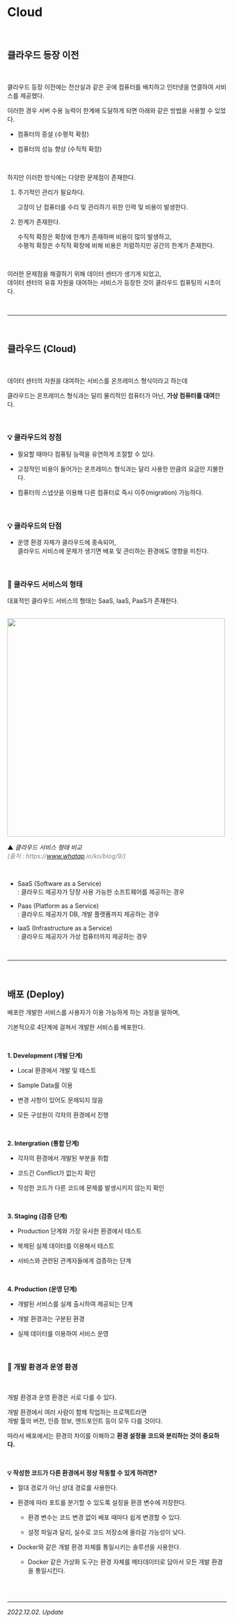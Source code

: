# Cloud 

<br>

## 클라우드 등장 이전

<br>

클라우드 등장 이전에는 전산실과 같은 곳에 컴퓨터를 배치하고 인터넷을 연결하여 서비스를 제공했다.

이러한 경우 서버 수용 능력이 한계에 도달하게 되면 아래와 같은 방법을 사용할 수 있었다.

- 컴퓨터의 증설 (수평적 확장)

- 컴퓨터의 성능 향상 (수직적 확장)

<br>

하지만 이러한 방식에는 다양한 문제점이 존재한다.

1. 주기적인 관리가 필요하다.  

   고장이 난 컴퓨터를 수리 및 관리하기 위한 인력 및 비용이 발생한다.

2. 한계가 존재한다.  

   수직적 확장은 확장에 한계가 존재하며 비용이 많이 발생하고,  
   수평적 확장은 수직적 확장에 비해 비용은 저렴하지만 공간의 한계가 존재한다.

<br>

이러한 문제점을 해결하기 위해 데이터 센터가 생기게 되었고,  
데이터 센터의 유휴 자원을 대여하는 서비스가 등장한 것이 클라우드 컴퓨팅의 시초이다.

<br>

***

<br>

## 클라우드 (Cloud)

<br>

데이터 센터의 자원을 대여하는 서비스를 온프레미스 형식이라고 하는데

클라우드는 온프레미스 형식과는 달리 물리적인 컴퓨터가 아닌, **가상 컴퓨터를 대여**한다.

<br>

### 💡 클라우드의 장점

- 필요할 때마다 컴퓨팅 능력을 유연하게 조절할 수 있다.

- 고정적인 비용이 들어가는 온프레미스 형식과는 달리 사용한 만큼의 요금만 지불한다.

- 컴퓨터의 스냅샷을 이용해 다른 컴퓨터로 즉시 이주(migration) 가능하다.

<br>

### 💡 클라우드의 단점

- 운영 환경 자체가 클라우드에 종속되어,  
  클라우드 서비스에 문제가 생기면 배포 및 관리하는 환경에도 영향을 미친다.

<br>

### 🔸 클라우드 서비스의 형태

대표적인 클라우드 서비스의 형태는 SaaS, IaaS, PaaS가 존재한다.

<br>

<img src = "https://www.whatap.io/ko/blog/9/img/iaas_paas_saas3.webp" width = 500>

▲ _클라우드 서비스 형태 비교_  
<span style = "color: gray">_(출처 : https://<hi1>www.whatap<hi2>.io/ko/blog/9/)_</span>

<br>

- SaaS (Software as a Service)  
  : 클라우드 제공자가 당장 사용 가능한 소프트웨어를 제공하는 경우

- Paas (Platform as a Service)  
  : 클라우드 제공자가 DB, 개발 플랫폼까지 제공하는 경우


- IaaS (Infrastructure as a Service)  
  : 클라우드 제공자가 가상 컴퓨터까지 제공하는 경우

<br>

***

<br>

## 배포 (Deploy)

배포란 개발한 서비스를 사용자가 이용 가능하게 하는 과정을 말하며,

기본적으로 4단계에 걸쳐서 개발한 서비스를 배포한다.

<br>

**1. Development (개발 단계)**

- Local 환경에서 개발 및 테스트

- Sample Data를 이용

- 변경 사항이 있어도 문제되지 않음

- 모든 구성원이 각자의 환경에서 진행

<br>

**2. Intergration (통합 단계)**

- 각자의 환경에서 개발된 부분을 취합

- 코드간 Conflict가 없는지 확인

- 작성한 코드가 다른 코드에 문제를 발생시키지 않는지 확인

<br>

**3. Staging (검증 단계)**

- Production 단계와 가장 유사한 환경에서 테스트

- 복제된 실제 데이터를 이용해서 테스트

- 서비스와 관련된 관계자들에게 검증하는 단계

<br>

**4. Production (운영 단계)**

- 개발된 서비스를 실제 출시하여 제공되는 단계

- 개발 환경과는 구분된 환경

- 실제 데이터를 이용하여 서비스 운영

<br>

### 🔸 개발 환경과 운영 환경

<br>

개발 환경과 운영 환경은 서로 다를 수 있다.

개발 환경에서 여러 사람이 함께 작업하는 프로젝트라면   
개발 툴의 버전, 인증 정보, 엔드포인트 등이 모두 다를 것이다.

따라서 배포에서는 환경의 차이를 이해하고 **환경 설정을 코드와 분리하는 것이 중요하다.**

<br>

**💡 작성한 코드가 다른 환경에서 정상 작동할 수 있게 하려면?**

- 절대 경로가 아닌 상대 경로를 사용한다.

- 환경에 따라 포트를 분기할 수 있도록 설정을 환경 변수에 저장한다.  

  - 환경 변수는 코드 변경 없이 배포 때마다 쉽게 변경할 수 있다.  

  - 설정 파일과 달리, 실수로 코드 저장소에 올라갈 가능성이 낮다.

- Docker와 같은 개발 환경 자체를 통일시키는 솔루션을 사용한다.  

  - Docker 같은 가상화 도구는 환경 자체를 메타데이터로 담아서 모든 개발 환경을 통일시킨다.

<br><br>

***

_2022.12.02. Update_